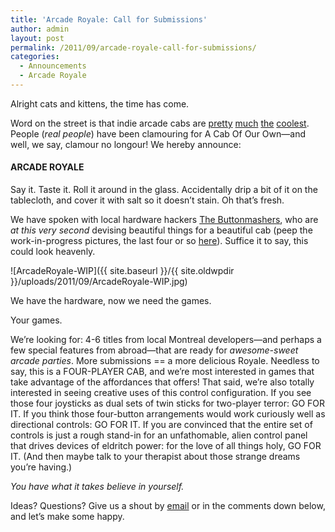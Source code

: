 ```yaml
---
title: 'Arcade Royale: Call for Submissions'
author: admin
layout: post
permalink: /2011/09/arcade-royale-call-for-submissions/
categories:
  - Announcements
  - Arcade Royale
---
```

Alright cats and kittens, the time has come.

Word on the street is that indie arcade cabs are [pretty][1] [much][2] [the][3] [coolest][4]. People (*real people*) have been clamouring for A Cab Of Our Own&#8212;and well, we say, clamour no longour! We hereby announce:

#### ARCADE ROYALE

Say it. Taste it. Roll it around in the glass. Accidentally drip a bit of it on the tablecloth, and cover it with salt so it doesn&#8217;t stain. Oh that&#8217;s fresh.

We have spoken with local hardware hackers [The Buttonmashers][5], who are *at this very second* devising beautiful things for a beautiful cab (peep the work-in-progress pictures, the last four or so [here][6]). Suffice it to say, this could look heavenly.

![ArcadeRoyale-WIP]({{ site.baseurl }}/{{ site.oldwpdir }}/uploads/2011/09/ArcadeRoyale-WIP.jpg)

We have the hardware, now we need the games.

Your games.

We&#8217;re looking for: 4-6 titles from local Montreal developers&#8212;and perhaps a few special features from abroad&#8212;that are ready for *awesome-sweet arcade parties*. More submissions == a more delicious Royale. Needless to say, this is a FOUR-PLAYER CAB, and we&#8217;re most interested in games that take advantage of the affordances that offers! That said, we&#8217;re also totally interested in seeing creative uses of this control configuration. If you see those four joysticks as dual sets of twin sticks for two-player terror: GO FOR IT. If you think those four-button arrangements would work curiously well as directional controls: GO FOR IT. If you are convinced that the entire set of controls is just a rough stand-in for an unfathomable, alien control panel that drives devices of eldritch power: for the love of all things holy, GO FOR IT. (And then maybe talk to your therapist about those strange dreams you&#8217;re having.)

*You have what it takes believe in yourself.*

Ideas? Questions? Give us a shout by [email][7] or in the comments down below, and let&#8217;s make some happy.

 [1]: http://handeyesociety.com/torontron/
 [2]: http://winnitron.ca/
 [3]: http://youtu.be/tV83bMzgPLY
 [4]: http://juegosrancheros.com/category/texatron
 [5]: http://buttonmashers.biz/
 [6]: https://picasaweb.google.com/101275241539756893389/ArcadeProjectsAlbum
 [7]: mailto:inquiriesandbakedgoodsBUTWITHOUTTHISSPAMPART@ORTHISPARTEITHERmontrealindies.com